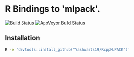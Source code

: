 # R Bindings to 'mlpack'.
[![Build Status](https://travis-ci.com/Yashwants19/RcppMLPACK.svg?branch=master)](https://travis-ci.com/github/Yashwants19/RcppMLPACK)
[![AppVeyor Build Status](https://ci.appveyor.com/api/projects/status/github/Yashwants19/RcppMLPACK?branch=master&svg=true)](https://ci.appveyor.com/project/Yashwants19/RcppMLPACK)
## Installation
```sh
R -e 'devtools::install_github("Yashwants19/RcppMLPACK")'
```
